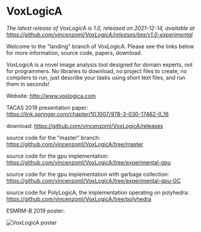 # VoxLogicA

*The latest release of VoxLogicA is 1.0, released on 2021-12-14, available at https://github.com/vincenzoml/VoxLogicA/releases/tag/v1.0-experimental*

Welcome to the "landing" branch of VoxLogicA. Please see the links below for more information, source code, papers, download. 

VoxLogicA is a novel image analysis tool designed for domain experts, not for programmers. No libraries to download, no project files to create, no compilers to run, just describe your tasks using short text files, and run them in seconds!

Website: http://www.voxlogica.com


TACAS 2019 presentation paper: https://link.springer.com/chapter/10.1007/978-3-030-17462-0_16

download: https://github.com/vincenzoml/VoxLogicA/releases

source code for the "master" branch: https://github.com/vincenzoml/VoxLogicA/tree/master

source code for the gpu implementation: https://github.com/vincenzoml/VoxLogicA/tree/experimental-gpu

source code for the gpu implementation with garbage collection: https://github.com/vincenzoml/VoxLogicA/tree/experimental-gpu-GC

source code for PolyLogicA, the implementation operating on polyhedra: https://github.com/vincenzoml/VoxLogicA/tree/polyhedra

ESMRM-B 2019 poster: 

![VoxLogicA poster](https://github.com/vincenzoml/VoxLogicA/raw/master/docs/poster-ciancia.jpg "Poster")
